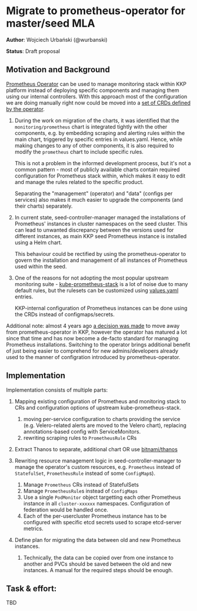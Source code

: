 # Migrate to prometheus-operator for master/seed MLA

**Author**: Wojciech Urbański (@wurbanski)

**Status**: Draft proposal

## Motivation and Background

[Prometheus Operator](https://github.com/prometheus-operator/prometheus-operator) can be used to manage monitoring stack within KKP platform instead of deploying specific components and managing them using our internal controllers. With this approach most of the configuration we are doing manually right now could be moved into a [set of CRDs defined by the operator](https://github.com/prometheus-operator/prometheus-operator/blob/main/Documentation/api.md).

1. During the work on migration of the charts, it was identified that the `monitoring/prometheus` chart is integrated tightly 
with the other components, e.g. by embedding scraping and alerting rules within the main chart, triggered by specific entries in values.yaml. 
Hence, while making changes to any of other components, it is also required to modify the `prometheus` chart to include specific rules.

    This is not a problem in the informed development process, but it's not a common pattern - most of publicly 
available charts contain required configuration for Prometheus stack within, which makes it easy to edit and manage the rules related to the specific product.

    Separating the "management" (operator) and "data" (configs per services) also makes it much easier to upgrade the components (and their charts) separately.

2. In current state, seed-controller-manager managed the installations of Prometheus' instances in cluster namespaces on the seed cluster. This can lead to unwanted discrepancy between the versions used for different instances, as main KKP seed Prometheus instance is installed using a Helm chart.

    This behaviour could be rectified by using the prometheus-operator to govern the installation and management of all instances of Prometheus used within the seed.

3. One of the reasons for not adopting the most popular upstream monitoring suite - [kube-prometheus-stack](https://github.com/prometheus-community/helm-charts/tree/main/charts/kube-prometheus-stack) is a lot of noise due to many default rules, but the rulesets can be customized using [values.yaml](https://github.com/prometheus-community/helm-charts/blob/main/charts/kube-prometheus-stack/values.yaml#L33-L59) entries.

    KKP-internal configuration of Prometheus instances can be done using the CRDs instead of configmaps/secrets.


Additional note: almost 4 years ago [a decision was made](https://github.com/kubermatic/kubermatic/issues/947) to move away from prometheus-operator in KKP, however the operator has matured a lot since that time and has now become a de-facto standard for managing Prometheus installations. Switching to the operator brings additional benefit of just being easier to comprehend for new admins/developers already used to the manner of configration introduced by prometheus-operator.

## Implementation

Implementation consists of multiple parts:

1. Mapping existing configuration of Prometheus and monitoring stack to CRs and configuration options of upstream kube-prometheus-stack.
   1. moving per-service configuration to charts providing the service (e.g. Velero-related alerts are moved to the Velero chart), replacing annotations-based config with ServiceMonitors.
   2. rewriting scraping rules to `PrometheusRule` CRs
2. Extract Thanos to separate, additional chart OR use [bitnami/thanos](https://artifacthub.io/packages/helm/bitnami/thanos)
3. Rewriting resource management logic in seed-controller-manager to manage the operator's custom resources, e.g. `Prometheus` instead of `StatefulSet`, `PrometheusRule` instead of some `ConfigMap`s).
   1. Manage `Prometheus` CRs instead of StatefulSets
   2. Manage `PrometheusRule`s instead of `ConfigMaps`
   3. Use a single `PodMonitor` object targetting each other Prometheus instance in all `cluster-xxxxxx` namespaces. Configuration of federation would be handled once.
   4. Each of the per-usercluster Prometheus instance has to be configured with specific etcd secrets used to scrape etcd-server metrics.

4. Define plan for migrating the data between old and new Prometheus instances.
   1. Technically, the data can be copied over from one instance to another and PVCs should be saved between the old and new instances. A manual for the required steps should be enough.


## Task & effort:

TBD
